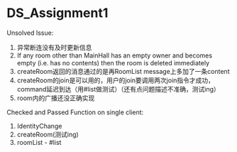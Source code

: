 # DS_Assignment1

Unsolved Issue:
1. 异常断连没有及时更新信息
2. If any room other than MainHall has an empty owner and becomes empty (i.e. has no contents) then the room is deleted immediately
3. createRoom返回的消息通过的是再RoomList message上多加了一条content
4. createRoom的join是可以用的，用户的join要调用两次join指令才成功，command延迟到达（用#list做测试）（还有点问题描述不准确，测试ing）
5. room内的广播还没正确实现

Checked and Passed Function on single client:
1. IdentityChange
2. createRoom(测试ing)
3. roomList - #list
